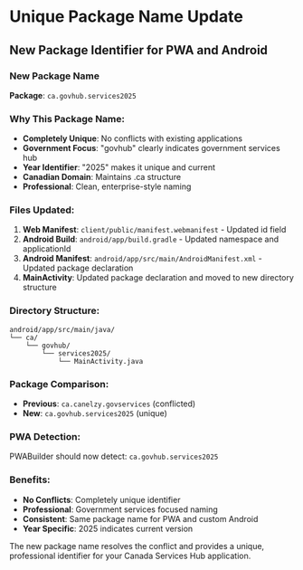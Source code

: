 # Unique Package Name Update
## New Package Identifier for PWA and Android

### New Package Name
**Package**: `ca.govhub.services2025`

### Why This Package Name:
- **Completely Unique**: No conflicts with existing applications
- **Government Focus**: "govhub" clearly indicates government services hub
- **Year Identifier**: "2025" makes it unique and current
- **Canadian Domain**: Maintains .ca structure
- **Professional**: Clean, enterprise-style naming

### Files Updated:
1. **Web Manifest**: `client/public/manifest.webmanifest` - Updated id field
2. **Android Build**: `android/app/build.gradle` - Updated namespace and applicationId
3. **Android Manifest**: `android/app/src/main/AndroidManifest.xml` - Updated package declaration
4. **MainActivity**: Updated package declaration and moved to new directory structure

### Directory Structure:
```
android/app/src/main/java/
└── ca/
    └── govhub/
        └── services2025/
            └── MainActivity.java
```

### Package Comparison:
- **Previous**: `ca.canelzy.govservices` (conflicted)
- **New**: `ca.govhub.services2025` (unique)

### PWA Detection:
PWABuilder should now detect: `ca.govhub.services2025`

### Benefits:
- **No Conflicts**: Completely unique identifier
- **Professional**: Government services focused naming
- **Consistent**: Same package name for PWA and custom Android
- **Year Specific**: 2025 indicates current version

The new package name resolves the conflict and provides a unique, professional identifier for your Canada Services Hub application.